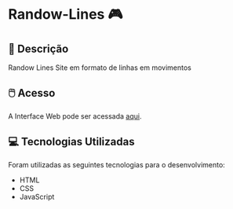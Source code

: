 # Randow-Lines 🎮
## 📃 Descrição
Randow Lines
Site em formato de linhas em movimentos
## 🖱️ Acesso
A Interface Web pode ser acessada [aqui](http://www.thenilson.com/randowlines/).
## 💻 Tecnologias Utilizadas
Foram utilizadas as seguintes tecnologias para o desenvolvimento:
- HTML
- CSS
- JavaScript



